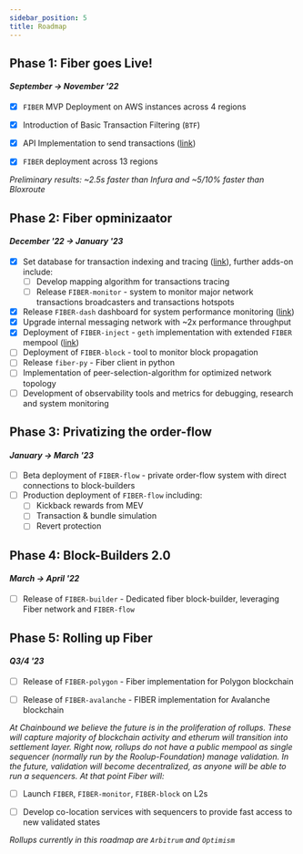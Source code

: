 ```yaml
---
sidebar_position: 5
title: Roadmap
---
```


## Phase 1: **Fiber** goes Live!  
#### _September -> November '22_

- [x] `FIBER` MVP Deployment on AWS instances across 4 regions
- [x] Introduction of Basic Transaction Filtering (`BTF`)
- [x] API Implementation to send transactions ([link](https://fiber.chainbound.io/docs/usage/api))
- [x] `FIBER` deployment across 13 regions


_Preliminary results: ~2.5s faster than Infura and ~5/10% faster than Bloxroute_

## Phase 2: **Fiber** opminizaator
#### _December '22 -> January '23_  

- [x] Set database for transaction indexing and tracing ([link](/docs/usage/tracing)), further adds-on include:
  - [ ] Develop mapping algorithm for transactions tracing
  - [ ] Release `FIBER-monitor` - system to monitor  major network transactions broadcasters and transactions hotspots
- [x] Release `FIBER-dash` dashboard for system performance monitoring ([link](http://fiber-stats.chainbound.io/d/h4zwdDK4z/fiber-stats?orgId=1&refresh=30s))
- [x] Upgrade internal messaging network with ~2x performance throughput
- [x] Deployment of `FIBER-inject` - `geth` implementation with extended `FIBER` mempool ([link](/docs/usage/fiber-inject))
- [ ] Deployment of `FIBER-block` - tool to monitor block propagation
- [ ] Release `fiber-py` - Fiber client in python
- [ ] Implementation of peer-selection-algorithm for optimized network topology
- [ ] Development of observability tools and metrics for debugging, research and system monitoring

## Phase 3: Privatizing the order-flow
#### _January -> March '23_

- [ ] Beta deployment of `FIBER-flow` - private order-flow system with direct connections to block-builders
- [ ] Production deployment of `FIBER-flow` including:
    -  [ ] Kickback rewards from MEV
    -  [ ] Transaction & bundle simulation
    -  [ ] Revert protection

## Phase 4: Block-Builders 2.0
#### _March -> April '22_
- [ ] Release of `FIBER-builder` - Dedicated fiber block-builder, leveraging Fiber network and `FIBER-flow`

## Phase 5: Rolling up **Fiber**
#### _Q3/4 '23_
- [ ] Release of `FIBER-polygon` - Fiber implementation for Polygon blockchain
- [ ] Release of `FIBER-avalanche` - FIBER implementation for Avalanche blockchain


_At Chainbound we believe the future is in the proliferation of rollups. These will capture majority of blockchain activity and etherum will transition into settlement layer.
Right now, rollups do not have a public mempool as single sequencer (normally run by the Roolup-Foundation) manage validation. 
In the future, validation will become decentralized, as anyone will be able to run a sequencers. At that point Fiber will:_
- [ ] Launch `FIBER`, `FIBER-monitor`, `FIBER-block` on L2s
- [ ] Develop co-location services with sequencers to provide fast access to new validated states  


_Rollups currently in this roadmap are `Arbitrum` and `Optimism`_
  